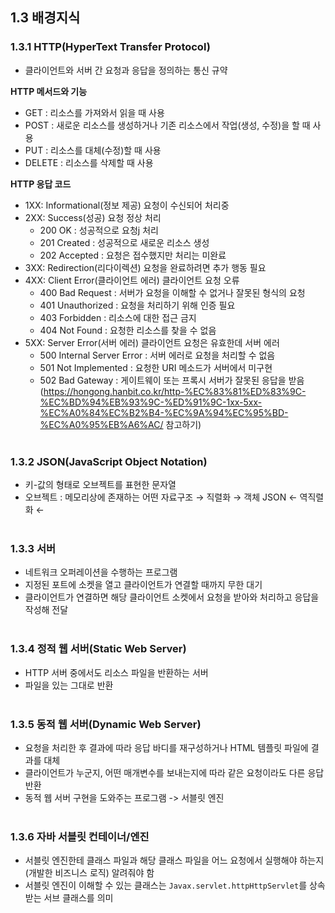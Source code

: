 ## 1.3 배경지식
### 1.3.1 HTTP(HyperText Transfer Protocol)
- 클라이언트와 서버 간 요청과 응답을 정의하는 통신 규약

**HTTP 메서드와 기능**
- GET : 리소스를 가져와서 읽을 때 사용
- POST : 새로운 리소스를 생성하거나 기존 리소스에서 작업(생성, 수정)을 할 때 사용
- PUT : 리소스를 대체(수정)할 때 사용
- DELETE : 리소스를 삭제할 때 사용

**HTTP 응답 코드**
- 1XX: Informational(정보 제공) 요청이 수신되어 처리중
- 2XX: Success(성공) 요청 정상 처리
  - 200 OK : 성공적으로 요청j 처리
  - 201 Created : 성공적으로 새로운 리소스 생성
  - 202 Accepted : 요청은 접수했지만 처리는 미완료
- 3XX: Redirection(리다이렉션) 요청을 완료하려면 추가 행동 필요
- 4XX: Client Error(클라이언트 에러) 클라이언트 요청 오류
  - 400 Bad Request : 서버가 요청을 이해할 수 없거나 잘못된 형식의 요청
  - 401 Unauthorized : 요청을 처리하기 위해 인증 필요
  - 403 Forbidden : 리소스에 대한 접근 금지
  - 404 Not Found : 요청한 리소스를 찾을 수 없음
- 5XX: Server Error(서버 에러) 클라이언트 요청은 유효한데 서버 에러
  - 500 Internal Server Error : 서버 에러로 요청을 처리할 수 없음
  - 501 Not Implemented : 요청한 URI 메소드가 서버에서 미구현
  - 502 Bad Gateway : 게이트웨이 또는 프록시 서버가 잘못된 응답을 받음
(https://hongong.hanbit.co.kr/http-%EC%83%81%ED%83%9C-%EC%BD%94%EB%93%9C-%ED%91%9C-1xx-5xx-%EC%A0%84%EC%B2%B4-%EC%9A%94%EC%95%BD-%EC%A0%95%EB%A6%AC/ 참고하기)
<br><br>

### 1.3.2 JSON(JavaScript Object Notation)
- 키-값의 형태로 오브젝트를 표현한 문자열
- 오브젝트 : 메모리상에 존재하는 어떤 자료구조
       →   직렬화 →
객체 		  JSON 
       ← 역직렬화 ←
<br><br>

### 1.3.3 서버
- 네트워크 오퍼레이션을 수행하는 프로그램
- 지정된 포트에 소켓을 열고 클라이언트가 연결할 때까지 무한 대기
- 클라이언트가 연결하면 해당 클라이언트 소켓에서 요청을 받아와 처리하고 응답을 작성해 전달
<br><br>

### 1.3.4 정적 웹 서버(Static Web Server)
- HTTP 서버 중에서도 리소스 파일을 반환하는 서버
- 파일을 있는 그대로 반환
<br><br>

### 1.3.5 동적 웹 서버(Dynamic Web Server)
- 요청을 처리한 후 결과에 따라 응답 바디를 재구성하거나 HTML 템플릿 파일에 결과를 대체
- 클라이언트가 누군지, 어떤 매개변수를 보내는지에 따라 같은 요청이라도 다른 응답 반환
- 동적 웹 서버 구현을 도와주는 프로그램 -> 서블릿 엔진
<br><br>

### 1.3.6 자바 서블릿 컨테이너/엔진
- 서블릿 엔진한테 클래스 파일과 해당 클래스 파일을 어느 요청에서 실행해야 하는지(개발한 비즈니스 로직) 알려줘야 함
- 서블릿 엔진이 이해할 수 있는 클래스는 `Javax.servlet.httpHttpServlet`를 상속받는 서브 클래스를 의미